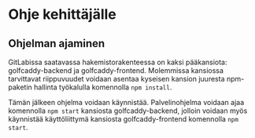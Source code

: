 # Ohje kehittäjälle

## Ohjelman ajaminen
GitLabissa saatavassa hakemistorakenteessa on kaksi pääkansiota:
golfcaddy-backend ja golfcaddy-frontend. Molemmissa kansiossa tarvittavat riippuvuudet voidaan asentaa kyseisen kansion juuresta npm-paketin hallinta työkalulla komennolla `npm install`. 

Tämän jälkeen ohjelma voidaan käynnistää. Palvelinohjelma voidaan ajaa komennolla `npm start` kansiosta golfcaddy-backend, jolloin voidaan myös käynnistää käyttöliittymä kansiosta golfcaddy-frontend komennolla `npm start`.

